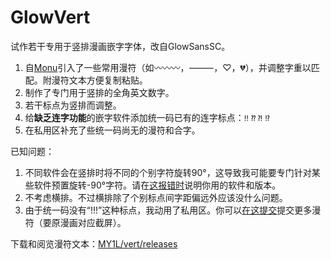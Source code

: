 # GlowVert
试作若干专用于竖排漫画嵌字字体，改自GlowSansSC。

1. 自[Monu](https://github.com/MY1L/QuQi/releases)引入了一些常用漫符（如〰〰〰，⸻，♡，💔️），并调整字重以匹配。附漫符文本方便复制粘贴。
2. 制作了专门用于竖排的全角英文数字。
3. 若干标点为竖排而调整。
4. 给**缺乏连字功能**的嵌字软件添加统一码已有的连字标点：`‼` `⁇` `⁈` `⁉`
5. 在私用区补充了些统一码尚无的漫符和合字。

已知问题：
1. 不同软件会在竖排时将不同的个别字符旋转90°，这导致我可能要专门针对某些软件预置旋转-90°字符。请在[这报错时](https://github.com/MY1L/vert/issues)说明你用的软件和版本。
2. 不考虑横排。不过横排除了个别标点间字距偏远外应该没什么问题。
3. 由于统一码没有“!!!”这种标点，我动用了私用区。你可以[在这提交](https://github.com/MY1L/vert/issues)提交更多漫符（要原漫画对应截屏）。

下载和阅览漫符文本：[MY1L/vert/releases](https://github.com/MY1L/vert/releases)
